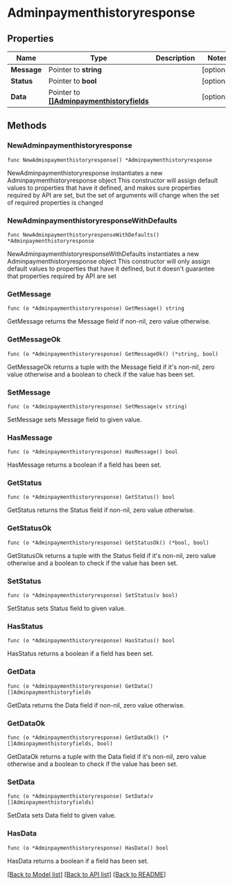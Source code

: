 # Adminpaymenthistoryresponse

## Properties

Name | Type | Description | Notes
------------ | ------------- | ------------- | -------------
**Message** | Pointer to **string** |  | [optional] 
**Status** | Pointer to **bool** |  | [optional] 
**Data** | Pointer to [**[]Adminpaymenthistoryfields**](Adminpaymenthistoryfields.md) |  | [optional] 

## Methods

### NewAdminpaymenthistoryresponse

`func NewAdminpaymenthistoryresponse() *Adminpaymenthistoryresponse`

NewAdminpaymenthistoryresponse instantiates a new Adminpaymenthistoryresponse object
This constructor will assign default values to properties that have it defined,
and makes sure properties required by API are set, but the set of arguments
will change when the set of required properties is changed

### NewAdminpaymenthistoryresponseWithDefaults

`func NewAdminpaymenthistoryresponseWithDefaults() *Adminpaymenthistoryresponse`

NewAdminpaymenthistoryresponseWithDefaults instantiates a new Adminpaymenthistoryresponse object
This constructor will only assign default values to properties that have it defined,
but it doesn't guarantee that properties required by API are set

### GetMessage

`func (o *Adminpaymenthistoryresponse) GetMessage() string`

GetMessage returns the Message field if non-nil, zero value otherwise.

### GetMessageOk

`func (o *Adminpaymenthistoryresponse) GetMessageOk() (*string, bool)`

GetMessageOk returns a tuple with the Message field if it's non-nil, zero value otherwise
and a boolean to check if the value has been set.

### SetMessage

`func (o *Adminpaymenthistoryresponse) SetMessage(v string)`

SetMessage sets Message field to given value.

### HasMessage

`func (o *Adminpaymenthistoryresponse) HasMessage() bool`

HasMessage returns a boolean if a field has been set.

### GetStatus

`func (o *Adminpaymenthistoryresponse) GetStatus() bool`

GetStatus returns the Status field if non-nil, zero value otherwise.

### GetStatusOk

`func (o *Adminpaymenthistoryresponse) GetStatusOk() (*bool, bool)`

GetStatusOk returns a tuple with the Status field if it's non-nil, zero value otherwise
and a boolean to check if the value has been set.

### SetStatus

`func (o *Adminpaymenthistoryresponse) SetStatus(v bool)`

SetStatus sets Status field to given value.

### HasStatus

`func (o *Adminpaymenthistoryresponse) HasStatus() bool`

HasStatus returns a boolean if a field has been set.

### GetData

`func (o *Adminpaymenthistoryresponse) GetData() []Adminpaymenthistoryfields`

GetData returns the Data field if non-nil, zero value otherwise.

### GetDataOk

`func (o *Adminpaymenthistoryresponse) GetDataOk() (*[]Adminpaymenthistoryfields, bool)`

GetDataOk returns a tuple with the Data field if it's non-nil, zero value otherwise
and a boolean to check if the value has been set.

### SetData

`func (o *Adminpaymenthistoryresponse) SetData(v []Adminpaymenthistoryfields)`

SetData sets Data field to given value.

### HasData

`func (o *Adminpaymenthistoryresponse) HasData() bool`

HasData returns a boolean if a field has been set.


[[Back to Model list]](../README.md#documentation-for-models) [[Back to API list]](../README.md#documentation-for-api-endpoints) [[Back to README]](../README.md)


